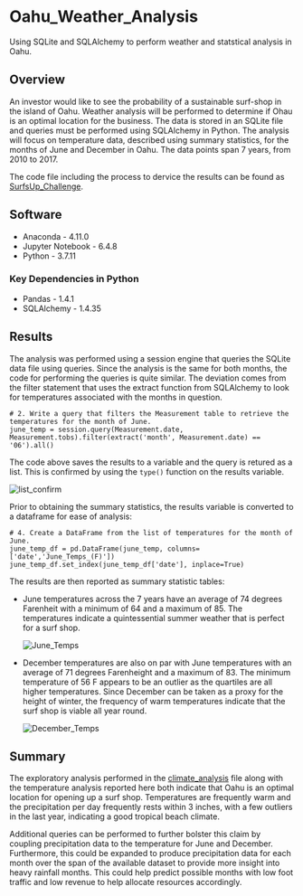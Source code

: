 # Oahu_Weather_Analysis
Using SQLite and SQLAlchemy to perform weather and statstical analysis in Oahu.

## Overview 
An investor would like to see the probability of a sustainable surf-shop in the island of Oahu. Weather analysis will be performed to determine if Ohau is an optimal location for the business. The data is stored in an SQLite file and queries must be performed using SQLAlchemy in Python. The analysis will focus on temperature data, described using summary statistics, for the months of June and December in Oahu. The data points span 7 years, from 2010 to 2017. 

The code file including the process to dervice the results can be found as [SurfsUp_Challenge](https://github.com/Fabalin/surfs_up/blob/main/SurfsUp_Challenge.ipynb). 

## Software
- Anaconda - 4.11.0
- Jupyter Notebook - 6.4.8
- Python - 3.7.11
### Key Dependencies in Python
- Pandas - 1.4.1
- SQLAlchemy - 1.4.35

## Results
The analysis was performed using a session engine that queries the SQLite data file using queries. Since the analysis is the same for both months, the code for performing the queries is quite similar. The deviation comes from the filter statement that uses the extract function from SQLAlchemy to look for temperatures associated with the months in question. 
```
# 2. Write a query that filters the Measurement table to retrieve the temperatures for the month of June. 
june_temp = session.query(Measurement.date, Measurement.tobs).filter(extract('month', Measurement.date) == '06').all()
```
The code above saves the results to a variable and the query is retured as a list. This is confirmed by using the `type()` function on the results variable. 

![list_confirm](https://github.com/Fabalin/surfs_up/blob/main/Resources/list_confirm.PNG)

Prior to obtaining the summary statistics, the results variable is converted to a dataframe for ease of analysis:
```
# 4. Create a DataFrame from the list of temperatures for the month of June. 
june_temp_df = pd.DataFrame(june_temp, columns=['date','June_Temps_(F)'])
june_temp_df.set_index(june_temp_df['date'], inplace=True)
```
The results are then reported as summary statistic tables: 

- June temperatures across the 7 years have an average of 74 degrees Farenheit with a minimum of 64 and a maximum of 85. The temperatures indicate a quintessential summer weather that is perfect for a surf shop. 
  
  ![June_Temps](https://github.com/Fabalin/surfs_up/blob/main/Resources/June_Temps.PNG)

- December temperatures are also on par with June temperatures with an average of 71 degrees Farenheight and a maximum of 83. The minimum temperature of 56 F appears to be an outlier as the quartiles are all higher temperatures. Since December can be taken as a proxy for the height of winter, the frequency of warm temperatures indicate that the surf shop is viable all year round. 

  ![December_Temps](https://github.com/Fabalin/surfs_up/blob/main/Resources/December_Temps.PNG)

## Summary 
The exploratory analysis performed in the [climate_analysis](https://github.com/Fabalin/surfs_up/blob/main/climate_analysis.ipynb) file along with the temperature analysis reported here both indicate that Oahu is an optimal location for opening up a surf shop. Temperatures are frequently warm and the precipitation per day frequently rests within 3 inches, with a few outliers in the last year, indicating a good tropical beach climate.  

Additional queries can be performed to further bolster this claim by coupling precipitation data to the temperature for June and December. Furthermore, this could be expanded to produce precipitation data for each month over the span of the available dataset to provide more insight into heavy rainfall months. This could help predict possible months with low foot traffic and low revenue to help allocate resources accordingly. 
